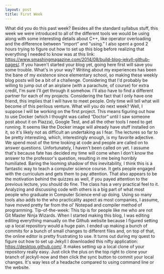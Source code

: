 ```yaml
---
layout: post
title: First Week
---
```


What did you do this past week?
Besides all the standard syllabus stuff, this week we were introduced to all of the different tools we would be using along with some interesting details about C++, like operator overloading and the difference between “import” and “using.” I also spent a good 2 hours trying to figure out how to set up this blog before realizing that everything I needed to know was at this link: https://www.smashingmagazine.com/2014/08/build-blog-jekyll-github-pages/. If you haven't started your blog yet, going here first will save you some trouble.
What's in your way?
Writing about my experiences has been the bane of my existence since elementary school, so making these weekly blog posts will be a bit of a challenge. Considering that I'd probably be willing to jump out of an airplane (with a parachute, of course) for extra credit, I'm sure I'll get through it somehow. I'll also have to find a different partner for each of my projects. Considering the fact that I only have one friend, this implies that I will have to meet people. Only time will tell what will become of this perilous venture.
What will you do next week?
Well, I suppose I will be working on the first project. This means figuring out how to use Docker (which I thought was called “Doctor” until I saw someone post about it on Piazza), Google Test, and all the other tools I need to get running. It seems like the Docker image will already have stuff installed on it, so it's likely not as difficult an undertaking as I fear.
The lectures so far to be pretty interesting, which, interestingly enough, is my favorite adjective. We spend most of the time looking at code and people are called on to answer questions. Unfortunately, I haven't been called on yet. I assume that's because fate has decided my time will come when I don't know the answer to the professor's question, resulting in me being horribly humiliated. Baring the looming shadow of this inevitability, I think this is a fantastic way to teach a computer science course. It gets people engaged with the curriculum and gets them to pay attention. That also appears to be the motivation behind the quizzes as well, if you payed attention to the previous lecture, you should do fine.
The class has a very practical feel to it. Analyzing and discussing code with others is a big part of what most people who graduate in Computer Science end up doing. Using so many tools also adds to the who practicality aspect as most companies, I assume, have moved pretty far from the ol' Notepad and compiler method of programming.
Tip-of-the-week:
This tip is for people like me who are not Git Master Ninja Wizards. When I started making this blog, I was editing editing everything manually on the Github website because I figured setting up a local repository would a huge pain. I ended up making a bunch of commits for a bunch of small changes to different files and, on top of that, the online editor is pretty frustrating to use. It turns out during my quest to figure out how to set up Jekyll I downloaded this nifty application: https://desktop.github.com/. It makes setting up a local clone of your repository really easy. Just click the plus on the top right to clone your branch of jeckyll-now and then click the sync button to commit your local changes. It's way less of a headache compared to using command line or the website.
